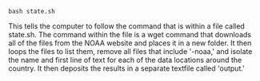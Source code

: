 ```
bash state.sh
```
This tells the computer to follow the command that is within a file called state.sh. The command within the file is a wget command that downloads all of the files from the NOAA website and places it in a new folder. It then loops the files to list them, remove all files that include '-noaa,' and isolate the name and first line of text for each of the data locations around the country. It then deposits the results in a separate textfile called 'output.'
